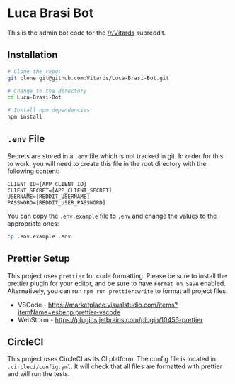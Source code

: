 # Luca Brasi Bot

This is the admin bot code for the [/r/Vitards](https://reddit.com/r/vitards) subreddit.

## Installation

```bash
# Clone the repo:
git clone git@github.com:Vitards/Luca-Brasi-Bot.git

# Change to the directory
cd Luca-Brasi-Bot

# Install npm dependencies
npm install
```

## `.env` File

Secrets are stored in a `.env` file which is not tracked in git. In order for this to work, you will need to create this file in the root directory with the following content:

```
CLIENT_ID=[APP_CLIENT_ID]
CLIENT_SECRET=[APP_CLIENT_SECRET]
USERNAME=[REDDIT_USERNAME]
PASSWORD=[REDDIT_USER_PASSWORD]
```

You can copy the `.env.example` file to `.env` and change the values to the appropriate ones:

```bash
cp .env.example .env
```

## Prettier Setup

This project uses `prettier` for code formatting. Please be sure to install the prettier plugin for your editor, and be sure to have `Format on Save` enabled. Alternatively, you can run `npm run prettier:write` to format all project files.

- VSCode - https://marketplace.visualstudio.com/items?itemName=esbenp.prettier-vscode
- WebStorm - https://plugins.jetbrains.com/plugin/10456-prettier

## CircleCI

This project uses CircleCI as its CI platform. The config file is located in `.circleci/config.yml`. It will check that all files are formatted with prettier and will run the tests.
